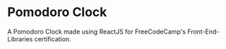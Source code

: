 # Pomodoro Clock

A Pomodoro Clock made using ReactJS for FreeCodeCamp's Front-End-Libraries certification.
